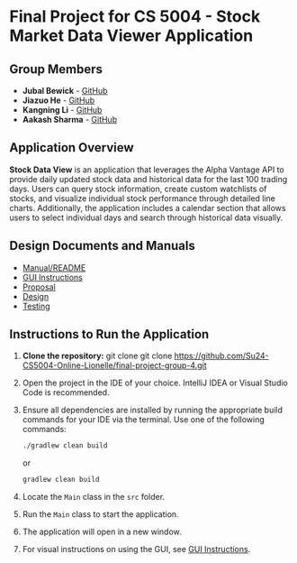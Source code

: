 # Final Project for CS 5004 - Stock Market Data Viewer Application

## Group Members

- **Jubal Bewick** - [GitHub](https://github.com/Darkknight-86)
- **Jiazuo He** - [GitHub](https://github.com/JZZhang04)
- **Kangning Li** - [GitHub](https://github.com/ShakyVertex)
- **Aakash Sharma** - [GitHub](https://github.com/sharma-aak)

## Application Overview

**Stock Data View** is an application that leverages the Alpha Vantage API to provide daily updated stock data and historical data for the last 100 trading days. Users can query stock information, create custom watchlists of stocks, and visualize individual stock performance through detailed line charts. Additionally, the application includes a calendar section that allows users to select individual days and search through historical data visually.

## Design Documents and Manuals

- [Manual/README](./Manual/README.md)
- [GUI Instructions](./Manual/GUI_Instructions.md)
- [Proposal](./DesignDocuments/Proposal.md)
- [Design](./DesignDocuments/Design.md)
- [Testing](./DesignDocuments/Testing.md)

## Instructions to Run the Application

1. **Clone the repository:**
   git clone <repository-url>git clone <https://github.com/Su24-CS5004-Online-Lionelle/final-project-group-4.git>
2. Open the project in the IDE of your choice. IntelliJ IDEA or Visual Studio Code is recommended.
3. Ensure all dependencies are installed by running the appropriate build commands for your IDE via the terminal. Use one of the following commands:

   ```sh
   ./gradlew clean build
   ```

   or

   ```sh
   gradlew clean build
   ```

4. Locate the `Main` class in the `src` folder.
5. Run the `Main` class to start the application.
6. The application will open in a new window.
7. For visual instructions on using the GUI, see [GUI Instructions](./Manual/GUI_Instructions.md).
